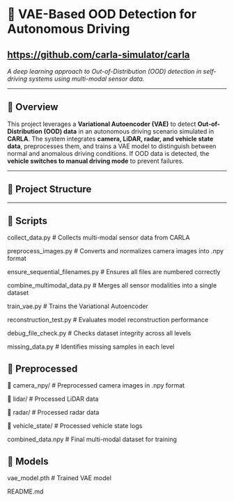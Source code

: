 # 🚗 VAE-Based OOD Detection for Autonomous Driving

https://github.com/carla-simulator/carla
---
*A deep learning approach to Out-of-Distribution (OOD) detection in self-driving systems using multi-modal sensor data.*

---

## 📌 Overview
This project leverages a **Variational Autoencoder (VAE)** to detect **Out-of-Distribution (OOD) data** in an autonomous driving scenario simulated in **CARLA**. The system integrates **camera, LiDAR, radar, and vehicle state data**, preprocesses them, and trains a VAE model to distinguish between normal and anomalous driving conditions. If OOD data is detected, the **vehicle switches to manual driving mode** to prevent failures.

---

## 📂 Project Structure

---

📁 Scripts 
---
  collect_data.py # Collects multi-modal sensor data from CARLA 

  preprocess_images.py # Converts and normalizes camera images into .npy format 

  ensure_sequential_filenames.py # Ensures all files are numbered correctly 

  combine_multimodal_data.py # Merges all sensor modalities into a single dataset 

  train_vae.py # Trains the Variational Autoencoder 

  reconstruction_test.py # Evaluates model reconstruction performance 

  debug_file_check.py # Checks dataset integrity across all levels 

  missing_data.py # Identifies missing samples in each level 

📁 Preprocessed 
---

 📁 camera_npy/ # Preprocessed camera images in .npy format 

 📁 lidar/ # Processed LiDAR data

 📁 radar/ # Processed radar data 

 📁 vehicle_state/ # Processed vehicle state logs

 combined_data.npy # Final multi-modal dataset for training 

📁 Models 
---
vae_model.pth # Trained VAE model 

  README.md
